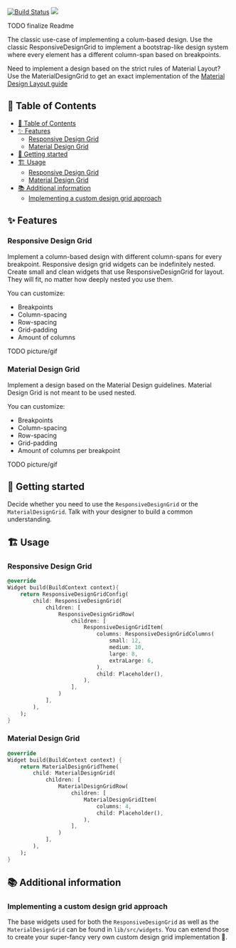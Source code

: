 <!--
This README describes the package. If you publish this package to pub.dev,
this README's contents appear on the landing page for your package.

For information about how to write a good package README, see the guide for
[writing package pages](https://dart.dev/guides/libraries/writing-package-pages).

For general information about developing packages, see the Dart guide for
[creating packages](https://dart.dev/guides/libraries/create-library-packages)
and the Flutter guide for
[developing packages and plugins](https://flutter.dev/developing-packages).
-->
<a href="https://github.com/inf0rmatix]/design_grid/actions"><img src="https://github.com/inf0rmatix/design_grid/workflows/tests/badge.svg" alt="Build Status"></a> 
<a href="https://codecov.io/gh/inf0rmatix/design_grid" > 
 <img src="https://codecov.io/gh/inf0rmatix/design_grid/branch/master/graph/badge.svg?token=7OWGIYJD5Y"/> 
</a>

TODO finalize Readme

The classic use-case of implementing a colum-based design. Use the classic ResponsiveDesignGrid to implement a bootstrap-like design system where every element has a different column-span based on breakpoints.

Need to implement a design based on the strict rules of Material Layout? Use the MaterialDesignGrid to get an exact implementation of the [Material Design Layout guide](https://m2.material.io/design/layout/responsive-layout-grid.html)

## 🔗 Table of Contents
- [🔗 Table of Contents](#-table-of-contents)
- [✨ Features](#-features)
  - [Responsive Design Grid](#responsive-design-grid)
  - [Material Design Grid](#material-design-grid)
- [🎉 Getting started](#-getting-started)
- [🏗️ Usage](#️-usage)
  - [Responsive Design Grid](#responsive-design-grid-1)
  - [Material Design Grid](#material-design-grid-1)
- [📚 Additional information](#-additional-information)
  - [Implementing a custom design grid approach](#implementing-a-custom-design-grid-approach)


## ✨ Features

### Responsive Design Grid

Implement a column-based design with different column-spans for every breakpoint.
Responsive design grid widgets can be indefinitely nested.
Create small and clean widgets that use ResponsiveDesignGrid for layout.
They will fit, no matter how deeply nested you use them.

You can customize:

- Breakpoints
- Column-spacing
- Row-spacing
- Grid-padding
- Amount of columns

TODO picture/gif

### Material Design Grid

Implement a design based on the Material Design guidelines.
Material Design Grid is not meant to be used nested.

You can customize:

- Breakpoints
- Column-spacing
- Row-spacing
- Grid-padding
- Amount of columns per breakpoint

TODO picture/gif

## 🎉 Getting started

Decide whether you need to use the `ResponsiveDesignGrid` or the `MaterialDesignGrid`.
Talk with your designer to build a common understanding.

## 🏗️ Usage

### Responsive Design Grid

```dart
@override
Widget build(BuildContext context){
    return ResponsiveDesignGridConfig(
        child: ResponsiveDesignGrid(
            children: [
                ResponsiveDesignGridRow(
                    children: [
                        ResponsiveDesignGridItem(
                            columns: ResponsiveDesignGridColumns(
                                small: 12,
                                medium: 10,
                                large: 8,
                                extraLarge: 6,
                            ),
                            child: Placeholder(),
                        ),
                    ],
                )
            ],
        ),
    );
}
```

### Material Design Grid

```dart
@override
Widget build(BuildContext context) {
    return MaterialDesignGridTheme(
        child: MaterialDesignGrid(
            children: [
                MaterialDesignGridRow(
                    children: [
                        MaterialDesignGridItem(
                            columns: 4,
                            child: Placeholder(),
                        ),
                    ],
                )
            ],
        ),
    );
}
```

## 📚 Additional information

### Implementing a custom design grid approach

The base widgets used for both the `ResponsiveDesignGrid` as well as the `MaterialDesignGrid` can be found in `lib/src/widgets`.
You can extend those to create your super-fancy very own custom design grid implementation 🥳.
